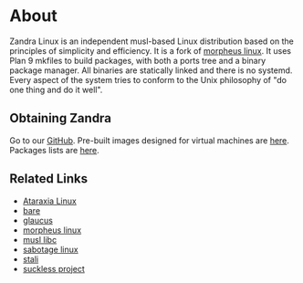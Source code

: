 # About
 
Zandra Linux is an independent musl-based Linux distribution based on
the principles of simplicity and efficiency. It is a fork of
[morpheus linux](http://morpheus.2f30.org). It uses Plan 9 mkfiles to
build packages, with both a ports tree and a binary package manager.
All binaries are statically linked and there is no systemd. Every
aspect of the system tries to conform to the Unix philosophy of "do
one thing and do it well".

## Obtaining Zandra

Go to our [GitHub](https://github.com/zandralinux). Pre-built images
designed for virtual machines are [here](https://zandra.xyz/img).
Packages lists are [here](https://zandra.xyz/pkg).

## Related Links

* [Ataraxia Linux](https://ataraxialinux.github.io/)
* [bare](https://github.com/uggedal/bare/)
* [glaucus](https://www.glaucuslinux.org/)
* [morpheus linux](http://morpheus.2f30.org/)
* [musl libc](http://musl.libc.org/)
* [sabotage linux](http://sabo.xyz/)
* [stali](http://sta.li/)
* [suckless project](http://suckless.org/)
